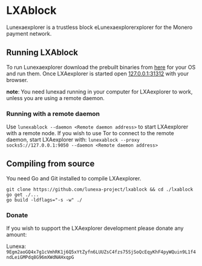 # LXAblock

Lunexaexplorer is a trustless block eLunexaexplorerxplorer for the Monero payment network.

## Running LXAblock

To run Lunexaexplorer download the prebuilt binaries from [here](https://github.com/lunexa-project/Lunexaexplorer/releases) for your OS and run them.
Once LXAexplorer is started open [127.0.0.1:31312](http://127.0.0.1:31312/) with your browser.

**note**: You need lunexad running in your computer for LXAexplorer to work, unless you are using a remote daemon.

### Running with a remote daemon
Use `lunexablock --daemon <Remote daemon address>` to start LXAexplorer with a remote node.
If you wish to use Tor to connect to the remote daemon, start LXAexplorer with:
`lunexablock --proxy socks5://127.0.0.1:9050 --daemon <Remote daemon address>`

## Compiling from source
You need Go and Git installed to compile LXAexplorer.
```
git clone https://github.com/lunexa-project/lxablock && cd ./lxablock
go get ./...
go build -ldflags="-s -w" ./
```

### Donate
If you wish to support the LXAexplorer development please donate any amount:

Lunexa: `9Egm2aoGQ4x7g1cVmhRK1j6Q5xYtZyfn6LUUZsC4fzs75SjSoQcEqyKhF4pyWQuin9L1f4ndLeiGMPdq8G96mXWdNAHxqpG`
